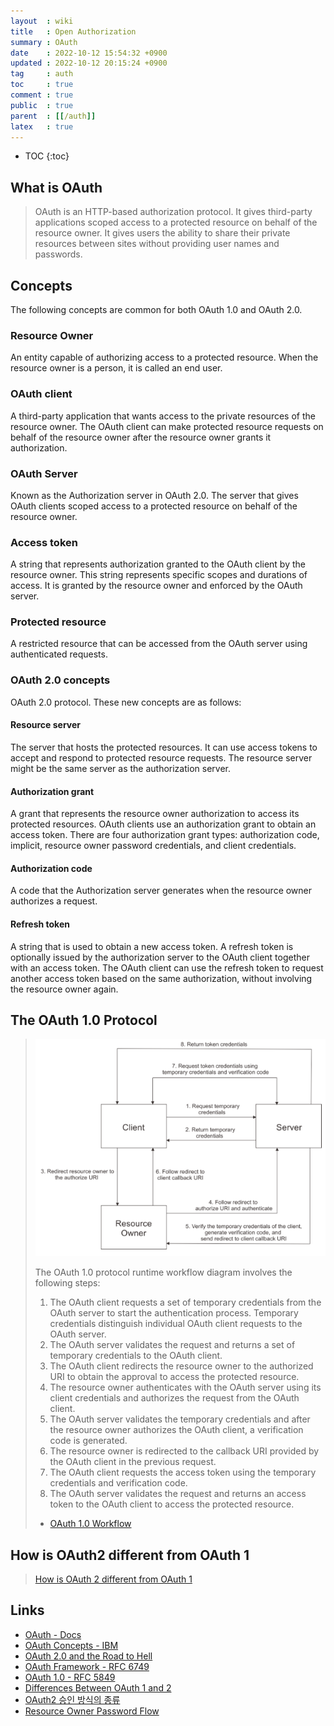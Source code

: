 ```yaml
---
layout  : wiki
title   : Open Authorization
summary : OAuth
date    : 2022-10-12 15:54:32 +0900
updated : 2022-10-12 20:15:24 +0900
tag     : auth
toc     : true
comment : true
public  : true
parent  : [[/auth]]
latex   : true
---
```

* TOC
{:toc}

## What is OAuth 

> OAuth is an HTTP-based authorization protocol. It gives third-party applications scoped access to a protected resource on behalf of the resource owner. It gives users the ability to share their private resources between sites without providing user names and passwords.

## Concepts

The following concepts are common for both OAuth 1.0 and OAuth 2.0.

### Resource Owner

An entity capable of authorizing access to a protected resource. When the resource owner is a person, it is called an end user.

### OAuth client

A third-party application that wants access to the private resources of the resource owner. The OAuth client can make protected resource requests on behalf of the resource owner after the resource owner grants it authorization.

### OAuth Server

Known as the Authorization server in OAuth 2.0. The server that gives OAuth clients scoped access to a protected resource on behalf of the resource owner.

### Access token

A string that represents authorization granted to the OAuth client by the resource owner. This string represents specific scopes and durations of access. It is granted by the resource owner and enforced by the OAuth server.

### Protected resource

A restricted resource that can be accessed from the OAuth server using authenticated requests.

### OAuth 2.0 concepts

OAuth 2.0 protocol. These new concepts are as follows:

#### Resource server

The server that hosts the protected resources. It can use access tokens to accept and respond to protected resource requests. The resource server might be the same server as the authorization server.

#### Authorization grant

A grant that represents the resource owner authorization to access its protected resources. OAuth clients use an authorization grant to obtain an access token. There are four authorization grant types: authorization code, implicit, resource owner password credentials, and client credentials.

#### Authorization code

A code that the Authorization server generates when the resource owner authorizes a request.

#### Refresh token

A string that is used to obtain a new access token.
A refresh token is optionally issued by the authorization server to the OAuth client together with an access token. The OAuth client can use the refresh token to request another access token based on the same authorization, without involving the resource owner again.

## The OAuth 1.0 Protocol

> ![](/resource/wiki/auth-oauth/oauth1.png)
> 
> The OAuth 1.0 protocol runtime workflow diagram involves the following steps:
> 
> 1. The OAuth client requests a set of temporary credentials from the OAuth server to start the authentication process. Temporary credentials distinguish individual OAuth client requests to the OAuth server.
> 2. The OAuth server validates the request and returns a set of temporary credentials to the OAuth client.
> 3. The OAuth client redirects the resource owner to the authorized URI to obtain the approval to access the protected resource.
> 4. The resource owner authenticates with the OAuth server using its client credentials and authorizes the request from the OAuth client.
> 5. The OAuth server validates the temporary credentials and after the resource owner authorizes the OAuth client, a verification code is generated.
> 6. The resource owner is redirected to the callback URI provided by the OAuth client in the previous request.
> 7. The OAuth client requests the access token using the temporary credentials and verification code.
> 8. The OAuth server validates the request and returns an access token to the OAuth client to access the protected resource.
> - [OAuth 1.0 Workflow](https://www.ibm.com/docs/en/tfim/6.2.2.7?topic=overview-oauth-10-workflow)

## How is OAuth2 different from OAuth 1

> [How is OAuth 2 different from OAuth 1](https://stackoverflow.com/questions/4113934/how-is-oauth-2-different-from-oauth-1)

## Links

- [OAuth - Docs](https://oauth.net/2/)
- [OAuth Concepts - IBM](https://www.ibm.com/docs/en/tfim/6.2.2.7?topic=overview-oauth-10-oauth-20-concepts)
- [OAuth 2.0 and the Road to Hell](https://web.archive.org/web/20120731155632/http://hueniverse.com/2012/07/oauth-2-0-and-the-road-to-hell/)
- [OAuth Framework - RFC 6749](https://www.rfc-editor.org/rfc/rfc6749)
- [OAuth 1.0 - RFC 5849](https://www.rfc-editor.org/rfc/rfc5849)
- [Differences Between OAuth 1 and 2](https://www.oauth.com/oauth2-servers/differences-between-oauth-1-2/)
- [OAuth2 승인 방식의 종류](https://cheese10yun.github.io/oauth2/)
- [Resource Owner Password Flow](https://auth0.com/docs/get-started/authentication-and-authorization-flow/resource-owner-password-flow)